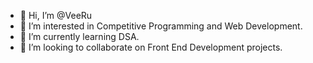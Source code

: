 - 👋 Hi, I’m @VeeRu
- 👀 I’m interested in Competitive Programming and Web Development.
- 🌱 I’m currently learning DSA.
- 💞️ I’m looking to collaborate on Front End Development projects.


<!---
VeeRu is a ✨ special ✨ repository because its `README.md` (this file) appears on your GitHub profile.
You can click the Preview link to take a look at your changes.
--->
